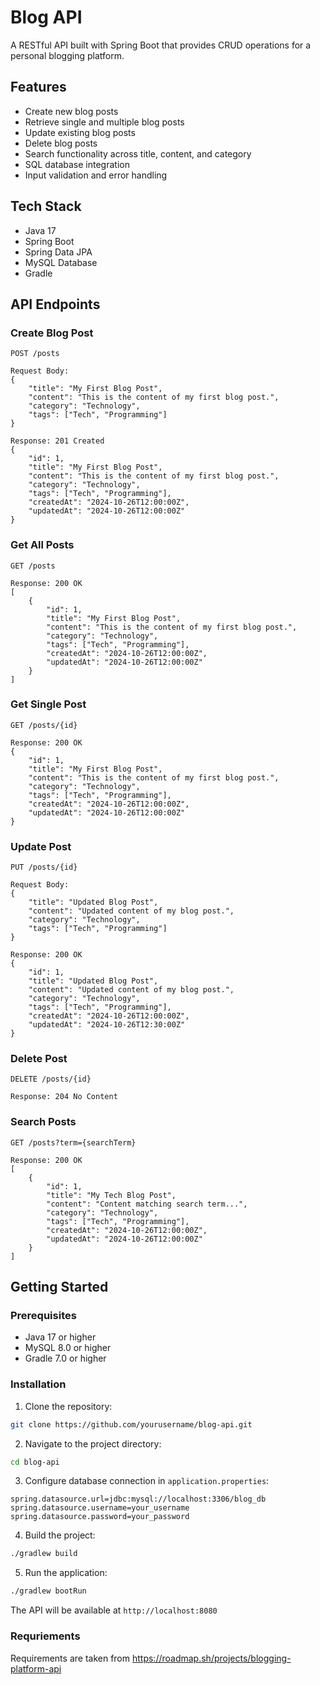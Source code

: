 # Blog API

A RESTful API built with Spring Boot that provides CRUD operations for a personal blogging platform.

## Features

- Create new blog posts
- Retrieve single and multiple blog posts
- Update existing blog posts
- Delete blog posts
- Search functionality across title, content, and category
- SQL database integration
- Input validation and error handling

## Tech Stack

- Java 17
- Spring Boot
- Spring Data JPA
- MySQL Database
- Gradle

## API Endpoints

### Create Blog Post
```http
POST /posts

Request Body:
{
    "title": "My First Blog Post",
    "content": "This is the content of my first blog post.",
    "category": "Technology",
    "tags": ["Tech", "Programming"]
}

Response: 201 Created
{
    "id": 1,
    "title": "My First Blog Post",
    "content": "This is the content of my first blog post.",
    "category": "Technology",
    "tags": ["Tech", "Programming"],
    "createdAt": "2024-10-26T12:00:00Z",
    "updatedAt": "2024-10-26T12:00:00Z"
}
```

### Get All Posts
```http
GET /posts

Response: 200 OK
[
    {
        "id": 1,
        "title": "My First Blog Post",
        "content": "This is the content of my first blog post.",
        "category": "Technology",
        "tags": ["Tech", "Programming"],
        "createdAt": "2024-10-26T12:00:00Z",
        "updatedAt": "2024-10-26T12:00:00Z"
    }
]
```

### Get Single Post
```http
GET /posts/{id}

Response: 200 OK
{
    "id": 1,
    "title": "My First Blog Post",
    "content": "This is the content of my first blog post.",
    "category": "Technology",
    "tags": ["Tech", "Programming"],
    "createdAt": "2024-10-26T12:00:00Z",
    "updatedAt": "2024-10-26T12:00:00Z"
}
```

### Update Post
```http
PUT /posts/{id}

Request Body:
{
    "title": "Updated Blog Post",
    "content": "Updated content of my blog post.",
    "category": "Technology",
    "tags": ["Tech", "Programming"]
}

Response: 200 OK
{
    "id": 1,
    "title": "Updated Blog Post",
    "content": "Updated content of my blog post.",
    "category": "Technology",
    "tags": ["Tech", "Programming"],
    "createdAt": "2024-10-26T12:00:00Z",
    "updatedAt": "2024-10-26T12:30:00Z"
}
```

### Delete Post
```http
DELETE /posts/{id}

Response: 204 No Content
```

### Search Posts
```http
GET /posts?term={searchTerm}

Response: 200 OK
[
    {
        "id": 1,
        "title": "My Tech Blog Post",
        "content": "Content matching search term...",
        "category": "Technology",
        "tags": ["Tech", "Programming"],
        "createdAt": "2024-10-26T12:00:00Z",
        "updatedAt": "2024-10-26T12:00:00Z"
    }
]
```

## Getting Started

### Prerequisites

- Java 17 or higher
- MySQL 8.0 or higher
- Gradle 7.0 or higher

### Installation

1. Clone the repository:
```bash
git clone https://github.com/yourusername/blog-api.git
```

2. Navigate to the project directory:
```bash
cd blog-api
```

3. Configure database connection in `application.properties`:
```properties
spring.datasource.url=jdbc:mysql://localhost:3306/blog_db
spring.datasource.username=your_username
spring.datasource.password=your_password
```

4. Build the project:
```bash
./gradlew build
```

5. Run the application:
```bash
./gradlew bootRun
```

The API will be available at `http://localhost:8080`
### Requriements
Requirements are taken from https://roadmap.sh/projects/blogging-platform-api
